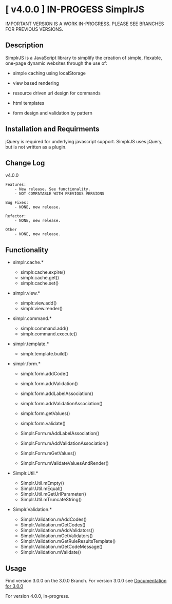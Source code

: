 [ v4.0.0 ] IN-PROGESS SimplrJS
=============

IMPORTANT VERSION IS A WORK IN-PROGRESS.  PLEASE SEE BRANCHES FOR PREVIOUS VERSIONS.

Description
-----------

SimplrJS is a JavaScript library to simplify the creation of simple, flexable, one-page dynamic websites through the use of:

- simple caching using localStorage
- view based rendering
- resource driven url design for commands
- html templates

- form design and validation by pattern


Installation and Requirments
-----------

jQuery is required for underlying javascript support.
SimplrJS uses jQuery, but is not written as a plugin.

Change Log
------------

v4.0.0

	Features:
		- New release. See functionality.
		- NOT COMPATABLE WITH PREVIOUS VERSIONS
		
	Bug Fixes:
		- NONE, new release.
		
	Refactor:
		- NONE, new release.
			
	Other
		- NONE, new release.
		

Functionality
---------------
*	simplr.cache.*
	+	simplr.cache.expire()
	+	simplr.cache.get()
	+	simplr.cache.set()
*	simplr.view.*
	+	simplr.view.add()
	+	simplr.view.render()
*	simplr.command.*
	+	simplr.command.add()
	+	simplr.command.execute()
*	simplr.template.*
	+	simplr.template.build()
*	simplr.form.*
	+	simplr.form.addCode()
	+	simplr.form.addValidation()
	+	simplr.form.addLabelAssociation()
	+	simplr.form.addValidationAssociation()
	+	simplr.form.getValues()
	+	simplr.form.validate()
	
	
	+	Simplr.Form.mAddLabelAssociation()
	+	Simplr.Form.mAddValidationAssociation()
	+	Simplr.Form.mGetValues()
	+	Simplr.Form.mValidateValuesAndRender()



*	Simplr.Util.*
	+	Simplr.Util.mEmpty()
	+	Simplr.Util.mEqual()
	+	Simplr.Util.mGetUrlParameter()
	+	Simplr.Util.mTruncateString()
*	Simplr.Validation.*
	+	Simplr.Validation.mAddCodes()
	+	Simplr.Validation.mGetCodes()
	+	Simplr.Validation.mAddValidators()
	+	Simplr.Validation.mGetValidators()
	+	Simplr.Validation.mGetRuleResultsTemplate()
	+	Simplr.Validation.mGetCodeMessage()
	+	Simplr.Validation.mValidate()


Usage
-----

Find version 3.0.0 on the 3.0.0 Branch.
For version 3.0.0 see [Documentation for 3.0.0](https://github.com/simplrteam/SimplrJS/tree/master/archive/samples)

For version 4.0.0, in-progress.